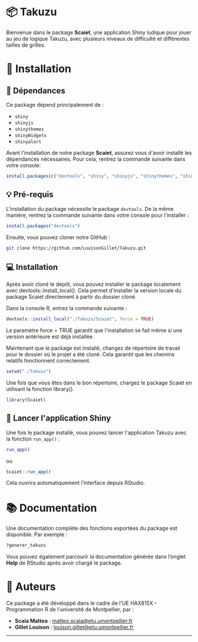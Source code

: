 
# 📦 Takuzu

Bienvenue dans le package **Scaiet**, une application Shiny ludique pour jouer au jeu de logique Takuzu, avec plusieurs niveaux de difficulté et différentes tailles de grilles.

# 🚀 Installation

## 🔧 Dépendances

Ce package dépend principalement de :
- `shiny`
- `shinyjs`
- `shinythemes`
- `shinyWidgets`
- `shinyalert`

Avant l'installation de notre package **Scaiet**, assurez vous d'avoir installé les dépendances nécessaires. 
Pour cela, rentrez la commande suivante dans votre console: 

```r
install.packages(c("devtools", "shiny", "shinyjs", "shinythemes", "shinyWidgets", "shinyalert"))
```

## 💡 Pré-requis 

L'installation du package nécessite le package `devtools`. De la même manière, rentrez la commande suivante dans votre console pour l'installer : 

```r
install.packages("devtools")  
```

Ensuite, vous pouvez cloner notre GitHub :

```bash
git clone https://github.com/LouisonGillet/Takuzu.git
```

## 💻 Installation

Après avoir cloné le dépôt, vous pouvez installer le package localement avec devtools::install_local(). Cela permet d'installer la version locale du package Scaiet directement à partir du dossier cloné.

Dans la console R, entrez la commande suivante :

```r
devtools::install_local("./Takuzu/Scaiet", force = TRUE)
```
Le paramètre force = TRUE garantit que l'installation se fait même si une version antérieure est déjà installée.

Maintenant que le package est installé, changez de répertoire de travail pour le dossier où le projet a été cloné. Cela garantit que les chemins relatifs fonctionnent correctement.

```r
setwd("./Takuzu")
```

Une fois que vous êtes dans le bon répertoire, chargez le package Scaiet en utilisant la fonction library().

```r
library(Scaiet)
```

## 🧠 Lancer l'application Shiny

Une fois le package installé, vous pouvez lancer l'application Takuzu avec la fonction `run_app()` :

```r
run_app()
```

ou

```r
Scaiet::run_app()
```
Cela ouvrira automatiquement l’interface depuis RStudio.

# 📚 Documentation

Une documentation complète des fonctions exportées du package est disponible. Par exemple :

```r
?generer_takuzu
```

Vous pouvez également parcourir la documentation générée dans l’onglet **Help** de RStudio après avoir chargé le package.

# 👥 Auteurs

Ce package a été développé dans le cadre de l'UE HAX815X - Programmation R de l'université de Montpellier, par : 
- **Scaia Matteo** : matteo.scaia@etu.umontpellier.fr
- **Gillet Louison** : louison.gillet@etu.umontpellier.fr

---

